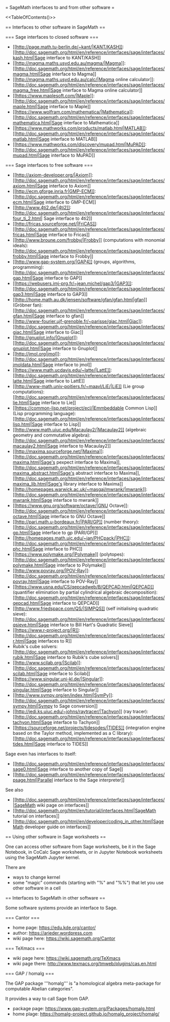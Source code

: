 = SageMath interfaces to and from other software =

<<TableOfContents()>>

== Interfaces to other software in SageMath ==

=== Sage interfaces to closed software ===

  * [[http://page.math.tu-berlin.de/~kant/|KANT/KASH]]: [[http://doc.sagemath.org/html/en/reference/interfaces/sage/interfaces/kash.html|Sage interface to KANT/KASH]]
  * [[http://magma.maths.usyd.edu.au/magma/|Magma]]: [[http://doc.sagemath.org/html/en/reference/interfaces/sage/interfaces/magma.html|Sage interface to Magma]]
  * [[http://magma.maths.usyd.edu.au/calc/|Magma online calculator]]: [[http://doc.sagemath.org/html/en/reference/interfaces/sage/interfaces/magma_free.html|Sage interface to Magma online calculator]]
  * [[https://www.maplesoft.com/|Maple]]: [[http://doc.sagemath.org/html/en/reference/interfaces/sage/interfaces/maple.html|Sage interface to Maple]]
  * [[https://www.wolfram.com/mathematica/|Mathematica]]: [[http://doc.sagemath.org/html/en/reference/interfaces/sage/interfaces/mathematica.html|Sage interface to Mathematica]]
  * [[https://www.mathworks.com/products/matlab.html|MATLAB]]: [[http://doc.sagemath.org/html/en/reference/interfaces/sage/interfaces/matlab.html|Sage interface to MATLAB]]
  * [[https://www.mathworks.com/discovery/mupad.html|MuPAD]]: [[http://doc.sagemath.org/html/en/reference/interfaces/sage/interfaces/mupad.html|Sage interface to MuPAD]]

=== Sage interfaces to free software ===

  * [[http://axiom-developer.org/|Axiom]]: [[http://doc.sagemath.org/html/en/reference/interfaces/sage/interfaces/axiom.html|Sage interface to Axiom]]
  * [[http://ecm.gforge.inria.fr|GMP-ECM]]: [[http://doc.sagemath.org/html/en/reference/interfaces/sage/interfaces/ecm.html|Sage interface to GMP-ECM]]
  * [[http://www.4ti2.de/|4ti2]]: [[http://doc.sagemath.org/html/en/reference/interfaces/sage/interfaces/four_ti_2.html| Sage interface to 4ti2]]
  * [[http://fricas.sourceforge.net/|FriCAS]]: [[http://doc.sagemath.org/html/en/reference/interfaces/sage/interfaces/fricas.html|Sage interface to Fricas]]
  * [[http://www.broune.com/frobby/|Frobby]] (computations with monomial ideals): [[http://doc.sagemath.org/html/en/reference/interfaces/sage/interfaces/frobby.html|Sage interface to Frobby]]
  * [[http://www.gap-system.org/|GAP4]] (groups, algorithms, programming): [[http://doc.sagemath.org/html/en/reference/interfaces/sage/interfaces/gap.html|Sage interface to GAP]]
  * [[https://webusers.imj-prg.fr/~jean.michel/gap3/|GAP3]]: [[http://doc.sagemath.org/html/en/reference/interfaces/sage/interfaces/gap3.html|Sage interface to GAP3]]
  * [[http://home.math.au.dk/jensen/software/gfan/gfan.html|gfan]] (Gröbner fan): [[http://doc.sagemath.org/html/en/reference/interfaces/sage/interfaces/gfan.html|Sage interface to gfan]]
  * [[http://www-fourier.ujf-grenoble.fr/~parisse/giac.html|Giac]]: [[http://doc.sagemath.org/html/en/reference/interfaces/sage/interfaces/giac.html|Sage interface to Giac]]
  * [[http://gnuplot.info/|Gnuplot]]: [[http://doc.sagemath.org/html/en/reference/interfaces/sage/interfaces/gnuplot.html|Sage interface to Gnuplot]]
  * [[http://jmol.org|jmol]]: [[http://doc.sagemath.org/html/en/reference/interfaces/sage/interfaces/jmoldata.html|Sage interface to jmol]]
  * [[https://www.math.ucdavis.edu/~latte/|LattE]]: [[http://doc.sagemath.org/html/en/reference/interfaces/sage/interfaces/latte.html|Sage interface to LattE]]
  * [[http://www-math.univ-poitiers.fr/~maavl/LiE/|LiE]] (Lie group computations): [[http://doc.sagemath.org/html/en/reference/interfaces/sage/interfaces/lie.html|Sage interface to Lie]]
  * [[https://common-lisp.net/project/ecl/|Emmbeddable Common Lisp]] (Lisp programming language): [[http://doc.sagemath.org/html/en/reference/interfaces/sage/interfaces/lisp.html|Sage interface to Lisp]]
  * [[http://www.math.uiuc.edu/Macaulay2/|Macaulay2]] (algebraic geometry and commutative algebra): [[http://doc.sagemath.org/html/en/reference/interfaces/sage/interfaces/macaulay2.html|Sage interface to Macaulay2]]
  * [[http://maxima.sourceforge.net/|Maxima]]: [[http://doc.sagemath.org/html/en/reference/interfaces/sage/interfaces/maxima.html|Sage's pexpect interface to Maxima]], [[http://doc.sagemath.org/html/en/reference/interfaces/sage/interfaces/maxima_abstract.html|Sage's abstract interface to Maxima]], [[http://doc.sagemath.org/html/en/reference/interfaces/sage/interfaces/maxima_lib.html|Sage's library interface to Maxima]]
  * [[http://homepages.warwick.ac.uk/~masgaj/mwrank/|mwrank]]: [[http://doc.sagemath.org/html/en/reference/interfaces/sage/interfaces/mwrank.html|Sage interface to mwrank]]
  * [[https://www.gnu.org/software/octave/|GNU Octave]]: [[http://doc.sagemath.org/html/en/reference/interfaces/sage/interfaces/octave.html|Sage interface to GNU Octave]]
  * [[http://pari.math.u-bordeaux.fr/|PARI/GP]] (number theory): [[http://doc.sagemath.org/html/en/reference/interfaces/sage/interfaces/gp.html|Sage interface to gp (PARI/GP)]]
  * [[http://homepages.math.uic.edu/~jan/PHCpack/|PHC]]: [[http://doc.sagemath.org/html/en/reference/interfaces/sage/interfaces/phc.html|Sage interface to PHC]]
  * [[https://www.polymake.org/|Polymake]] (polytopes): [[http://doc.sagemath.org/html/en/reference/interfaces/sage/interfaces/polymake.html|Sage interface to Polymake]]
  * [[http://www.povray.org/|POV-Ray]]: [[http://doc.sagemath.org/html/en/reference/interfaces/sage/interfaces/povray.html|Sage interface to POV-Ray]]
  * [[https://www.usna.edu/CS/qepcadweb/B/QEPCAD.html|QEPCAD]] (quantifier elimination by partial cylindrical algebraic decomposition): [[http://doc.sagemath.org/html/en/reference/interfaces/sage/interfaces/qepcad.html|Sage interface to QEPCAD]]
  * [[http://www.friedspace.com/QS/|SIMPQS]] (self initialising quadratic sieve): [[http://doc.sagemath.org/html/en/reference/interfaces/sage/interfaces/qsieve.html|Sage interface to Bill Hart's Quadratic Sieve]]
  * [[https://www.r-project.org/|R]]: [[http://doc.sagemath.org/html/en/reference/interfaces/sage/interfaces/r.html|Sage interfaces to R]]
  * Rubik's cube solvers: [[http://doc.sagemath.org/html/en/reference/interfaces/sage/interfaces/rubik.html|Sage interface to Rubik's cube solvers]]
  * [[http://www.scilab.org/|Scilab]]: [[http://doc.sagemath.org/html/en/reference/interfaces/sage/interfaces/scilab.html|Sage interface to Scilab]]
  * [[https://www.singular.uni-kl.de/|Singular]]: [[http://doc.sagemath.org/html/en/reference/interfaces/sage/interfaces/singular.html|Sage interface to Singular]]
  * [[http://www.sympy.org/en/index.html|SymPy]]: [[http://doc.sagemath.org/html/en/reference/interfaces/sage/interfaces/sympy.html|Sympy to Sage conversion]]
  * [[http://jedi.ks.uiuc.edu/~johns/raytracer/|Tachyon]] (ray tracer): [[http://doc.sagemath.org/html/en/reference/interfaces/sage/interfaces/tachyon.html|Sage interface to Tachyon]]
  * [[https://sourceforge.net/projects/tidesodes/|TIDES]] (integration engine based on the Taylor method, implemented as a C library): [[http://doc.sagemath.org/html/en/reference/interfaces/sage/interfaces/tides.html|Sage interface to TIDES]]

Sage even has interfaces to itself:

  * [[http://doc.sagemath.org/html/en/reference/interfaces/sage/interfaces/sage0.html|Sage interface to another copy of Sage]]
  * [[http://doc.sagemath.org/html/en/reference/interfaces/sage/interfaces/psage.html|Parallel interface to the Sage interpreter]]

See also

  * [[http://doc.sagemath.org/html/en/reference/interfaces/sage/interfaces/|SageMath wiki page on interfaces]]
  * [[http://doc.sagemath.org/html/en/tutorial/interfaces.html|SageMath tutorial on interfaces]]
  * [[http://doc.sagemath.org/html/en/developer/coding_in_other.html|SageMath developer guide on interfaces]]

== Using other software in Sage worksheets ==

One can access other software from Sage worksheets, be it in the Sage Notebook, in CoCalc Sage worksheets,
or in Jupyter Notebook worksheets using the SageMath Jupyter kernel.

There are

  * ways to change kernel
  * some "magic" commands (starting with "%" and "%%") that let you use other software in a cell

== Interfaces to SageMath in other software ==

Some software systems provide an interface to Sage.

=== Cantor ===

  * home page: https://edu.kde.org/cantor/
  * author: https://arieder.wordpress.com
  * wiki page here: https://wiki.sagemath.org/Cantor

=== TeXmacs ===

  * wiki page here: https://wiki.sagemath.org/TeXmacs
  * wiki page there: http://www.texmacs.org/tmweb/plugins/cas.en.html

=== GAP / homalg ===

The GAP package '''homalg''' is "a homological algebra meta-package for
computable Abelian categories".

It provides a way to call Sage from GAP.

  * package page: https://www.gap-system.org/Packages/homalg.html
  * home plage: https://homalg-project.github.io/homalg_project/homalg/
